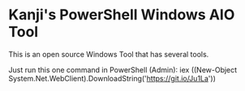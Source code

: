# Kanji's PowerShell Windows AIO Tool
This is an open source Windows Tool that has several tools.

Just run this one command in PowerShell (Admin): 
iex ((New-Object System.Net.WebClient).DownloadString('https://git.io/Ju1La'))
